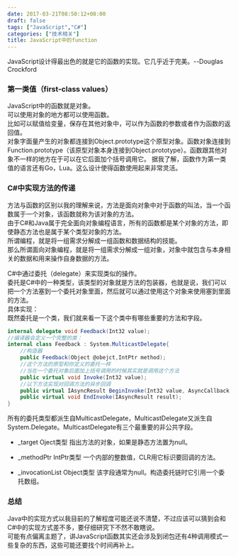 ```yaml
---
date: 2017-03-21T08:50:12+08:00
draft: false
tags: ["JavaScript","C#"]
categories: ["技术相关"]
title: JavaScript中的function
---
```


JavaScript设计得最出色的就是它的函数的实现。它几乎近于完美。--Douglas Crockford

### 第一类值（first-class values）
JavaScript中的函数就是对象。  
可以使用对象的地方都可以使用函数。  
比如可以赋值给变量，保存在其他对象中，可以作为函数的参数或者作为函数的返回值。  
对象字面量产生的对象都连接到Object.prototype这个原型对象。函数对象连接到Function.prototype（该原型对象本身连接到Object.prototype）。函数跟其他对象不一样的地方在于可以在它后面加个括号调用它。
据我了解，函数作为第一类值的语言还有Go，Lua。这么设计使得函数使用起来非常灵活。

### C#中实现方法的传递
方法与函数的区别以我的理解来说，方法是面向对象中对于函数的叫法，当一个函数属于一个对象，该函数就称为该对象的方法。  
由于C#和Java属于完全面向对象编程语言，所有的函数都是某个对象的方法，即使静态方法也是属于某个类型对象的方法。  
所谓编程，就是将一组需求分解成一组函数和数据结构的技能。  
那么所谓面向对象编程，就是将一组需求分解成一组对象，对象中就包含与本身相关的数据和用来操作自身数据的方法。
  
C#中通过委托（delegate）来实现类似的操作。  
委托是C#中的一种类型，该类型的对象就是方法的包装器，也就是说，我们可以把一个方法塞到一个委托对象里面，然后就可以通过使用这个对象来使用塞到里面的方法。  
具体实现：  
既然委托是一个类，我们就来看一下这个类中有哪些重要的方法和字段。
```csharp
internal delegate void Feedback(Int32 value);
//编译器会定义一个完整的类：
internal class Feedback : System.MulticastDelegate{
    //构造器
    public Feedback(Object @obejct,IntPtr method);
    //这个方法的原型和你定义的委托一样
    //当在一个委托对象后面加上括号调用的时候其实就是调用这个方法
    public virtual void Invoke(Int32 value);
    //以下方法实现对回调方法的异步回调
    public virtual IAsyncResult BeginInvoke(Int32 value, AsyncCallback callback, Object @object);
    public virtual void EndInvoke(IAsyncResult result);
}
```
所有的委托类型都派生自MulticastDelegate，MulticastDelegate又派生自System.Delegate。MulticastDelegate有三个最重要的非公共字段。  

- _target    Oject类型     指出方法的对象，如果是静态方法置为null。

- _methodPtr    IntPtr类型    一个内部的整数值，CLR用它标识要回调的方法。

- _invocationList    Object类型    该字段通常为null。构造委托链时它引用一个委托数组。

### 总结
Java中的实现方式以我目前的了解程度可能还说不清楚，不过应该可以猜到会和C#中的实现方式差不多，要仔细研究下不然不敢瞎说。  
可能有点偏离主题了，讲JavaScript函数其实还会涉及到闭包还有4种调用模式一些复杂的东西，这些可能还要找个时间再补上。